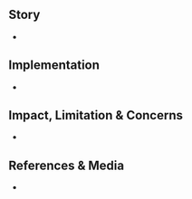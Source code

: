 ## Story

<!--
    Add the story URL here. Prefer the short link format,
    e.g. https://www.notion.so/nijicha/story-1234
-->

-

## Implementation

<!--
    Describe what is the purpose of this PR.
    What is a problem to solve?
    What is served to story?
-->

-

## Impact, Limitation & Concerns

<!--
    Describe the big picture of your changes here to communicate
    to the team why we should consider and to accept this pull request.
-->

-

## References & Media

<!--
    URL, docs, screenshots, gif, etc.
-->

-
